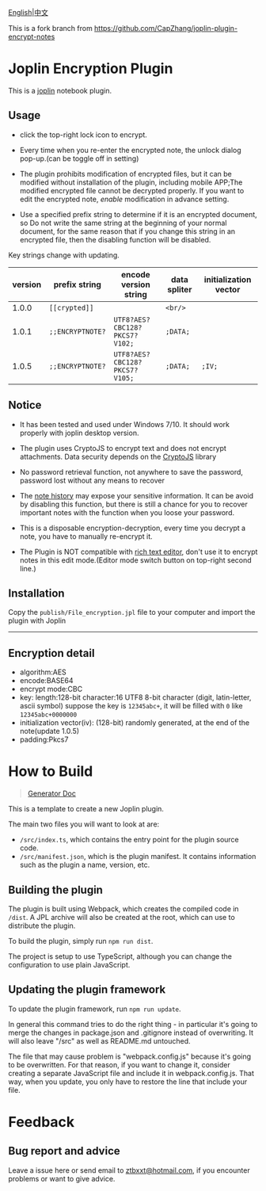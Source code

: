 [English](https://github.com/ZhangTe/joplin-plugin-encrypt-notes/blob/master/README.md)|[中文](https://github.com/ZhangTe/joplin-plugin-encrypt-notes/blob/master/README_zh.md)

This is a fork branch from https://github.com/CapZhang/joplin-plugin-encrypt-notes



# Joplin Encryption Plugin
This is a [joplin](https://joplinapp.org/) notebook plugin.
## Usage

- click the top-right lock icon to encrypt.

- Every time when you re-enter the encrypted note, the unlock dialog pop-up.(can be toggle off in setting)

- The plugin prohibits modification of encrypted files, but it can be modified without installation of the plugin, including mobile APP;The modified encrypted file cannot be decrypted properly. If you want to edit the encrypted note, *enable* modification in advance setting.

- Use a specified prefix string to determine if it is an encrypted document, so Do not write the same string at the beginning of your normal document, for the same reason that if you change this string in an encrypted file, then the disabling function will be disabled.

Key strings change with updating.

|version|prefix string|encode version string| data spliter | initialization vector |
| - | - | - | - | - |
| 1.0.0 | `[[crypted]]`|  | `<br/>` | |
| 1.0.1 | `;;ENCRYPTNOTE?` |`UTF8?AES?CBC128?PKCS7?V102;` |`;DATA;`| |
| 1.0.5 | `;;ENCRYPTNOTE?` |`UTF8?AES?CBC128?PKCS7?V105;` |`;DATA;`| `;IV;` |

## Notice

- It has been tested and used under Windows 7/10. It should work properly with joplin desktop version.

- The plugin uses CryptoJS to encrypt text and does not encrypt attachments. Data security depends on the [CryptoJS](https://cryptojs.gitbook.io/docs/) library

- No password retrieval function, not anywhere to save the password, password lost without any means to recover

- The [note history](https://joplinapp.org/note_history/) may expose your sensitive information. It can be avoid by disabling this function, but there is still a chance for you to recover important notes with the function when you loose your password.

- This is a disposable encryption-decryption, every time you decrypt a note, you have to manually re-encrypt it.

- The Plugin is NOT compatible with [rich text editor](https://joplinapp.org/rich_text_editor/), don't use it to encrypt notes in this edit mode.(Editor mode switch button on top-right second line.)
## Installation

Copy the `publish/File_encryption.jpl` file to your computer and import the plugin with Joplin

---

## Encryption detail
- algorithm:AES
- encode:BASE64
- encrypt mode:CBC
- key:
    length:128-bit
    character:16 UTF8 8-bit character (digit, latin-letter, ascii symbol)
       suppose the key is `12345abc+`, it will be filled with `0` like `12345abc+0000000`
- initialization vector(iv): (128-bit) randomly generated, at the end of the note(update 1.0.5)
- padding:Pkcs7


# How to Build

> [Generator Doc](https://github.com/ZhangTe/joplin-plugin-encrypt-notes/blob/master/GENERATOR_DOC.md)

This is a template to create a new Joplin plugin.

The main two files you will want to look at are:

- `/src/index.ts`, which contains the entry point for the plugin source code.
- `/src/manifest.json`, which is the plugin manifest. It contains information such as the plugin a name, version, etc.

## Building the plugin

The plugin is built using Webpack, which creates the compiled code in `/dist`. A JPL archive will also be created at the root, which can use to distribute the plugin.

To build the plugin, simply run `npm run dist`.

The project is setup to use TypeScript, although you can change the configuration to use plain JavaScript.

## Updating the plugin framework

To update the plugin framework, run `npm run update`.

In general this command tries to do the right thing - in particular it's going to merge the changes in package.json and .gitignore instead of overwriting. It will also leave "/src" as well as README.md untouched.

The file that may cause problem is "webpack.config.js" because it's going to be overwritten. For that reason, if you want to change it, consider creating a separate JavaScript file and include it in webpack.config.js. That way, when you update, you only have to restore the line that include your file.

# Feedback

## Bug report and advice

Leave a issue here or send email to ztbxxt@hotmail.com, if you encounter problems or want to give advice.

